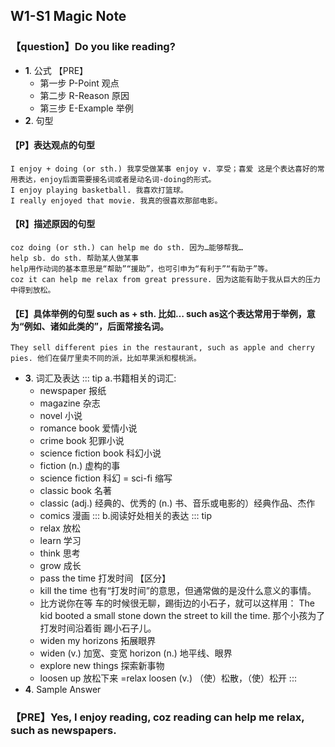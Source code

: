 ## W1-S1 Magic Note 
 ### 【question】Do you like reading? 
- **1**. 公式 【PRE】 
  - 第一步 P-Point 观点 
  - 第二步 R-Reason 原因 
  - 第三步 E-Example 举例 
- **2**. 句型 
 #### 【P】表达观点的句型 
    I enjoy + doing (or sth.) 我享受做某事 enjoy v. 享受；喜爱 这是个表达喜好的常用表达，enjoy后面需要接名词或者是动名词-doing的形式。
    I enjoy playing basketball. 我喜欢打篮球。 
    I really enjoyed that movie. 我真的很喜欢那部电影。 

#### 【R】描述原因的句型 
    coz doing (or sth.) can help me do sth. 因为…能够帮我… 
    help sb. do sth. 帮助某人做某事 
    help用作动词的基本意思是“帮助”“援助”，也可引申为“有利于”“有助于”等。 
    coz it can help me relax from great pressure. 因为这能有助于我从巨大的压力中得到放松。 

#### 【E】具体举例的句型 such as + sth. 比如… such as这个表达常用于举例，意为“例如、诸如此类的”，后面常接名词。 
    They sell different pies in the restaurant, such as apple and cherry pies. 他们在餐厅里卖不同的派，比如苹果派和樱桃派。 
- **3**. 词汇及表达 
    ::: tip
    a.书籍相关的词汇:
    - newspaper 报纸  
    - magazine 杂志 
    - novel 小说  
    - romance book 爱情小说  
    - crime book 犯罪小说  
    - science fiction book 科幻小说 
    - fiction (n.) 虚构的事
    - science fiction 科幻 = sci-fi 缩写 
    - classic book 名著 
    - classic (adj.) 经典的、优秀的 (n.) 书、音乐或电影的）经典作品、杰作
    - comics 漫画 
    :::
    b.阅读好处相关的表达
    ::: tip
    - relax 放松 
    - learn 学习
    - think 思考
    - grow 成长
    - pass the time 打发时间 
    【区分】
    - kill the time 也有“打发时间”的意思，但通常做的是没什么意义的事情。
    - 比方说你在等 车的时候很无聊，踢街边的小石子，就可以这样用： The kid booted a small stone down the street to kill the time. 那个小孩为了打发时间沿着街 踢小石子儿。 
    - widen my horizons 拓展眼界 
    - widen (v.) 加宽、变宽 horizon (n.) 地平线、眼界 
    - explore new things 探索新事物 
    - loosen up 放松下来 =relax loosen (v.) （使）松散，（使）松开 
    :::
- **4**. Sample Answer 
### 【PRE】Yes, I enjoy reading, coz reading can help me relax, such as newspapers.
